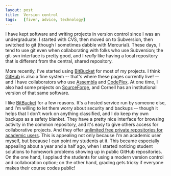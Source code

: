 ```yaml
---
layout: post
title:  Version control
tags:   [fiver, advice, technology]
---
```


I have kept software and writing projects in version control since I
was an undergraduate.  I started with CVS, then moved on to
Subversion, then switched to git (though I sometimes dabble with
Mercurial).  These days, I tend to use git even when collaborating
with folks who use Subversion; the git-svn interface is pretty good,
and I *really* like having a local repository that is different from
the central, shared repository.

More recently, I've started using
[BitBucket](http://www.bitbucket.org) for most of my projects.  I
think [GitHub](http://www.github.com) is also a fine system -- that's
where these pages currently live! -- and I have collaborators who use
[Assembla](http://www.assembla.com) and
[CodePlex](http://www.codeplex.com).  At one time, I also had some
projects on [SourceForge](http://www.sourceforge.net), and Cornell has
an institutional version of that same software.

I like [BitBucket](http://www.bitbucket.org) for a few reasons.  It's
a hosted service run by someone else, and I'm willing to let them
worry about security and backups -- though it helps that I don't work
on anything classified, and I do keep my own backups as a safety
blanket.  They have a pretty nice interface for browsing activity in
the common repository, and it's easy to give others access for
collaborative projects.  And they offer
[unlimited free private repositories for academic users](http://blog.bitbucket.org/2012/08/20/bitbucket-academic/).
This is appealing not only because I'm an academic user myself, but
because I can point my students at it.  This became especially
appealing about a year and a half ago, when I started noticing student
solutions to homework problems showing up in public GitHub
repositories.  On the one hand, I applaud the students for using a
modern version control and collaboration option; on the other hand,
grading gets tricky if everyone makes their course codes public!
